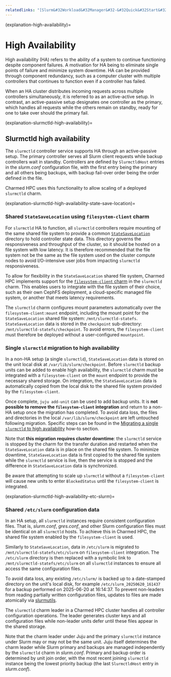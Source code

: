 ```yaml
---
relatedlinks: "[Slurm&#32Workload&#32Manager&#32-&#32Quick&#32Start&#32Administrator&#32Guide&#32-&#32High&#32Availability](https://slurm.schedmd.com/quickstart_admin.html#HA), [Slurm&#32Workload&#32Manager&#32-&#32Quick&#32Start&#32Administrator&#32Guide&#32-&#32Configuration](https://slurm.schedmd.com/quickstart_admin.html#Config), [Slurm&#32Workload&#32Manager&#32-&#32slurm.conf&#32-&#32SlurmctldHost](https://slurm.schedmd.com/slurm.conf.html#OPT_SlurmctldHost), [Ubuntu&#32High-Performance&#32Computing&#32Spec:&#32slurmctld&#32high-availability&#32implementation&#32in&#32Charmed&#32HPC](https://hackmd.io/@ubuntu-hpc/HkqyL5K4le)"
---
```


(explanation-high-availability)=
# High Availability

High availability (HA) refers to the ability of a system to continue functioning despite component failures. A motivation for HA being to eliminate single points of failure and minimize system downtime. HA can be provided through component redundancy, such as a computer cluster with multiple controllers that continues to function even if a controller has failed.

When an HA cluster distributes incoming requests across multiple controllers simultaneously, it is referred to as an active-active setup. In contrast, an active-passive setup designates one controller as the primary, which handles all requests while the others remain on standby, ready for one to take over should the primary fail.

(explanation-slurmctld-high-availability)=
## Slurmctld high availability

The `slurmctld` controller service supports HA through an active-passive setup. The primary controller serves all Slurm client requests while backup controllers wait in standby. Controllers are defined by `SlurmctldHost` entries in the _slurm.conf_ configuration file, with the first entry being the primary and all others being backups, with backup fail-over order being the order defined in the file.

Charmed HPC uses this functionality to allow scaling of a deployed `slurmctld` charm.

(explanation-slurmctld-high-availability-state-save-location)=
### Shared `StateSaveLocation` using `filesystem-client` charm

For `slurmctld` HA to function, all `slurmctld` controllers require mounting of the same shared file system to provide a common [`StateSaveLocation`](https://slurm.schedmd.com/slurm.conf.html#OPT_StateSaveLocation) directory to hold controller state data. This directory governs the responsiveness and throughput of the cluster, so it should be hosted on a file system with low latency. It is therefore recommended that the file system not be the same as the file system used on the cluster compute nodes to avoid I/O-intensive user jobs from impacting `slurmctld` responsiveness.

To allow for flexibility in the `StateSaveLocation` shared file system, Charmed HPC implements support for the [`filesystem-client` charm](https://github.com/charmed-hpc/filesystem-charms) in the `slurmctld` charm. This enables users to integrate with the file system of their choice, such as their own CephFS deployment, a cloud-specific managed file system, or another that meets latency requirements.

The `slurmctld` charm configures mount parameters automatically over the `filesystem-client:mount` endpoint, including the mount point for the `StateSaveLocation` shared file system: `/mnt/slurmctld-statefs`. `StateSaveLocation` data is stored in the `checkpoint` sub-directory: `/mnt/slurmctld-statefs/checkpoint`. To avoid errors, the `filesystem-client` must therefore be deployed without a user-configured `mountpoint`.

### Single `slurmctld` migration to high availability

In a non-HA setup (a single `slurmctld`), `StateSaveLocation` data is stored on the unit local disk at `/var/lib/slurm/checkpoint`. Before `slurmctld` backup units can be added to enable high availability, the `slurmctld` charm must be integrated with a `filesystem-client` on the `mount` endpoint to provide the necessary shared storage. On integration, the `StateSaveLocation` data is automatically copied from the local disk to the shared file system provided by the `filesystem-client`.

Once complete, `juju add-unit` can be used to add backup units. It is **not possible to remove the `filesystem-client` integration** and return to a non-HA setup once the migration has completed. To avoid data loss, the files and directories in the local  `/var/lib/slurm/checkpoint` are left untouched following migration. Specific steps can be found in the [Migrating a single `slurmctld` to high availability](migrate-slurmctld-high-availability) how-to section.

Note that **this migration requires cluster downtime**: the `slurmctld` service is stopped by the charm for the transfer duration and restarted when the `StateSaveLocation` data is in place on the shared file system. To minimize downtime, `StateSaveLocation` data is first copied to the shared file system while the `slurmctld` service is live, then the service is stopped and the difference in `StateSaveLocation` data is synchronized.

Be aware that attempting to scale up `slurmctld` without a `filesystem-client` will cause new units to enter `BlockedStatus` until the `filesystem-client` is integrated.

(explanation-slurmctld-high-availability-etc-slurm)=
### Shared `/etc/slurm` configuration data

In an HA setup, all `slurmctld` instances require consistent configuration files. That is, _slurm.conf_, _gres.conf_, and other Slurm configuration files must be identical on all `slurmctld` hosts. To achieve this in Charmed HPC, the shared file system enabled by the `filesystem-client` is used.

Similarly to `StateSaveLocation`, data in `/etc/slurm` is migrated to `/mnt/slurmctld-statefs/etc/slurm` on `filesystem-client` integration. The `/etc/slurm` directory is then replaced with a symbolic link to `/mnt/slurmctld-statefs/etc/slurm` on all `slurmctld` instances to ensure all access the same configuration files.

To avoid data loss, any existing `/etc/slurm/` is backed up to a date-stamped directory on the unit's local disk, for example `/etc/slurm_20250620_161437` for a backup performed on 2025-06-20 at 16:14:37. To prevent non-leaders from reading partially written configuration files, updates to files are made atomically via [slurmutils](https://github.com/charmed-hpc/slurmutils/).

The `slurmctld` charm leader in a Charmed HPC cluster handles all controller configuration operations. The leader generates cluster keys and all configuration files while non-leader units defer until these files appear in the shared storage.

Note that the charm leader under Juju and the primary `slurmctld` instance under Slurm may or may not be the same unit. Juju itself determines the charm leader while Slurm primary and backups are managed independently by the `slurmctld` charm in _slurm.conf_. Primary and backup order is determined by unit join order, with the most recent joining `slurmctld` instance being the lowest priority backup (the last `SlurmctldHost` entry in _slurm.conf_).
